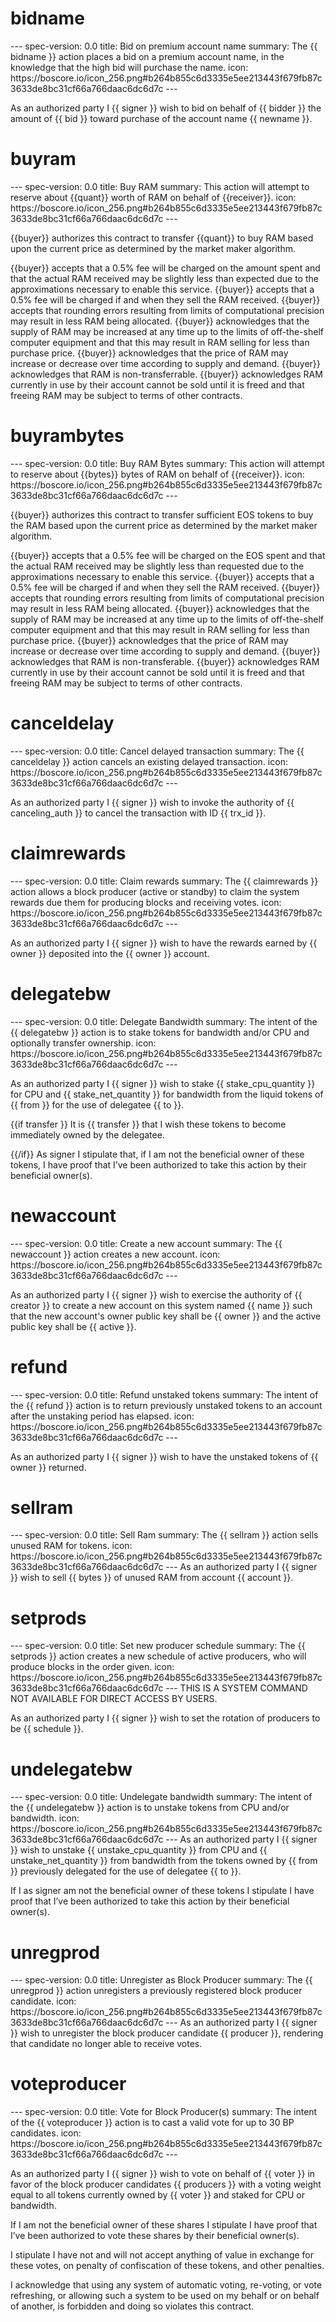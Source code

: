 <h1 class="contract">
   bidname
</h1>
---
spec-version: 0.0
title: Bid on premium account name
summary: The {{ bidname }} action places a bid on a premium account name, in the knowledge that the high bid will purchase the name.
icon: https://boscore.io/icon_256.png#b264b855c6d3335e5ee213443f679fb87c3633de8bc31cf66a766daac6dc6d7c
---

As an authorized party I {{ signer }} wish to bid on behalf of {{ bidder }} the amount of {{ bid }} toward purchase of the account name {{ newname }}.

<h1 class="contract">
   buyram
</h1>
---
spec-version: 0.0
title: Buy RAM
summary: This action will attempt to reserve about {{quant}} worth of RAM on behalf of {{receiver}}.
icon: https://boscore.io/icon_256.png#b264b855c6d3335e5ee213443f679fb87c3633de8bc31cf66a766daac6dc6d7c
---

{{buyer}} authorizes this contract to transfer {{quant}} to buy RAM based upon the current price as determined by the market maker algorithm.

{{buyer}} accepts that a 0.5% fee will be charged on the amount spent and that the actual RAM received may be slightly less than expected due to the approximations necessary to enable this service. {{buyer}} accepts that a 0.5% fee will be charged if and when they sell the RAM received. {{buyer}} accepts that rounding errors resulting from limits of computational precision may result in less RAM being allocated. {{buyer}} acknowledges that the supply of RAM may be increased at any time up to the limits of off-the-shelf computer equipment and that this may result in RAM selling for less than purchase price. {{buyer}} acknowledges that the price of RAM may increase or decrease over time according to supply and demand. {{buyer}} acknowledges that RAM is non-transferrable. {{buyer}} acknowledges RAM currently in use by their account cannot be sold until it is freed and that freeing RAM may be subject to terms of other contracts.

<h1 class="contract">
   buyrambytes
</h1>
---
spec-version: 0.0
title: Buy RAM Bytes
summary: This action will attempt to reserve about {{bytes}} bytes of RAM on behalf of {{receiver}}.
icon: https://boscore.io/icon_256.png#b264b855c6d3335e5ee213443f679fb87c3633de8bc31cf66a766daac6dc6d7c
---

{{buyer}} authorizes this contract to transfer sufficient EOS tokens to buy the RAM based upon the current price as determined by the market maker algorithm.

{{buyer}} accepts that a 0.5% fee will be charged on the EOS spent and that the actual RAM received may be slightly less than requested due to the approximations necessary to enable this service. {{buyer}} accepts that a 0.5% fee will be charged if and when they sell the RAM received. {{buyer}} accepts that rounding errors resulting from limits of computational precision may result in less RAM being allocated. {{buyer}} acknowledges that the supply of RAM may be increased at any time up to the limits of off-the-shelf computer equipment and that this may result in RAM selling for less than purchase price. {{buyer}} acknowledges that the price of RAM may increase or decrease over time according to supply and demand. {{buyer}} acknowledges that RAM is non-transferable. {{buyer}} acknowledges RAM currently in use by their account cannot be sold until it is freed and that freeing RAM may be subject to terms of other contracts.

<h1 class="contract">
   canceldelay
</h1>
---
spec-version: 0.0
title: Cancel delayed transaction
summary: The {{ canceldelay }} action cancels an existing delayed transaction.
icon: https://boscore.io/icon_256.png#b264b855c6d3335e5ee213443f679fb87c3633de8bc31cf66a766daac6dc6d7c
---

As an authorized party I {{ signer }} wish to invoke the authority of {{ canceling_auth }} to cancel the transaction with ID {{ trx_id }}.

<h1 class="contract">
   claimrewards
</h1>
---
spec-version: 0.0
title: Claim rewards
summary: The {{ claimrewards }} action allows a block producer (active or standby) to claim the system rewards due them for producing blocks and receiving votes.
icon: https://boscore.io/icon_256.png#b264b855c6d3335e5ee213443f679fb87c3633de8bc31cf66a766daac6dc6d7c
---

As an authorized party I {{ signer }} wish to have the rewards earned by {{ owner }} deposited into the {{ owner }} account.

<h1 class="contract">
   delegatebw
</h1>
---
spec-version: 0.0
title: Delegate Bandwidth
summary: The intent of the {{ delegatebw }} action is to stake tokens for bandwidth and/or CPU and optionally transfer ownership.
icon: https://boscore.io/icon_256.png#b264b855c6d3335e5ee213443f679fb87c3633de8bc31cf66a766daac6dc6d7c
---

As an authorized party I {{ signer }} wish to stake {{ stake_cpu_quantity }} for CPU and {{ stake_net_quantity }} for bandwidth from the liquid tokens of {{ from }} for the use of delegatee {{ to }}.

{{if transfer }}
It is {{ transfer }} that I wish these tokens to become immediately owned by the delegatee.

{{/if}}
As signer I stipulate that, if I am not the beneficial owner of these tokens, I have proof that I’ve been authorized to take this action by their beneficial owner(s).

<h1 class="contract">
   newaccount
</h1>
---
spec-version: 0.0
title: Create a new account
summary: The {{ newaccount }} action creates a new account.
icon: https://boscore.io/icon_256.png#b264b855c6d3335e5ee213443f679fb87c3633de8bc31cf66a766daac6dc6d7c
---

As an authorized party I {{ signer }} wish to exercise the authority of {{ creator }} to create a new account on this system named {{ name }} such that the new account's owner public key shall be {{ owner }} and the active public key shall be {{ active }}.

<h1 class="contract">
   refund
</h1>
---
spec-version: 0.0
title: Refund unstaked tokens
summary: The intent of the {{ refund }} action is to return previously unstaked tokens to an account after the unstaking period has elapsed.
icon: https://boscore.io/icon_256.png#b264b855c6d3335e5ee213443f679fb87c3633de8bc31cf66a766daac6dc6d7c
---

As an authorized party I {{ signer }} wish to have the unstaked tokens of {{ owner }} returned.

<h1 class="contract">
   sellram
</h1>
---
spec-version: 0.0
title: Sell Ram
summary: The {{ sellram }} action sells unused RAM for tokens.
icon: https://boscore.io/icon_256.png#b264b855c6d3335e5ee213443f679fb87c3633de8bc31cf66a766daac6dc6d7c
---
As an authorized party I {{ signer }} wish to sell {{ bytes }} of unused RAM from account {{ account }}.

<h1 class="contract">
   setprods
</h1>
---
spec-version: 0.0
title: Set new producer schedule
summary: The {{ setprods }} action creates a new schedule of active producers, who will produce blocks in the order given.
icon: https://boscore.io/icon_256.png#b264b855c6d3335e5ee213443f679fb87c3633de8bc31cf66a766daac6dc6d7c
---
THIS IS A SYSTEM COMMAND NOT AVAILABLE FOR DIRECT ACCESS BY USERS.

As an authorized party I {{ signer }} wish to set the rotation of producers to be {{ schedule }}.

<h1 class="contract">
   undelegatebw
</h1>
---
spec-version: 0.0
title: Undelegate bandwidth
summary: The intent of the {{ undelegatebw }} action is to unstake tokens from CPU and/or bandwidth.
icon: https://boscore.io/icon_256.png#b264b855c6d3335e5ee213443f679fb87c3633de8bc31cf66a766daac6dc6d7c
---
As an authorized party I {{ signer }} wish to unstake {{ unstake_cpu_quantity }} from CPU and {{ unstake_net_quantity }} from bandwidth from the tokens owned by {{ from }} previously delegated for the use of delegatee {{ to }}.

If I as signer am not the beneficial owner of these tokens I stipulate I have proof that I’ve been authorized to take this action by their beneficial owner(s).

<h1 class="contract">
   unregprod
</h1>
---
spec-version: 0.0
title: Unregister as Block Producer  
summary: The {{ unregprod }} action unregisters a previously registered block producer candidate.
icon: https://boscore.io/icon_256.png#b264b855c6d3335e5ee213443f679fb87c3633de8bc31cf66a766daac6dc6d7c
---
As an authorized party I {{ signer }} wish to unregister the block producer candidate {{ producer }}, rendering that candidate no longer able to receive votes.

<h1 class="contract">
   voteproducer
</h1>
---
spec-version: 0.0
title: Vote for Block Producer(s)  
summary: The intent of the {{ voteproducer }} action is to cast a valid vote for up to 30 BP candidates.
icon: https://boscore.io/icon_256.png#b264b855c6d3335e5ee213443f679fb87c3633de8bc31cf66a766daac6dc6d7c
---

As an authorized party I {{ signer }} wish to vote on behalf of {{ voter }} in favor of the block producer candidates {{ producers }} with a voting weight equal to all tokens currently owned by {{ voter }} and staked for CPU or bandwidth.

If I am not the beneficial owner of these shares I stipulate I have proof that I’ve been authorized to vote these shares by their beneficial owner(s).

I stipulate I have not and will not accept anything of value in exchange for these votes, on penalty of confiscation of these tokens, and other penalties.

I acknowledge that using any system of automatic voting, re-voting, or vote refreshing, or allowing such a system to be used on my behalf or on behalf of another, is forbidden and doing so violates this contract.
